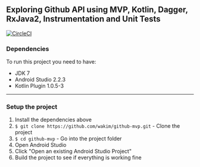 ## Exploring Github API using MVP, Kotlin, Dagger, RxJava2, Instrumentation and Unit Tests

[![CircleCI](https://circleci.com/gh/wakim/github-mvp/tree/master.svg?style=svg)](https://circleci.com/gh/wakim/github-mvp/tree/master)

### Dependencies

To run this project you need to have:

 - JDK 7
 - Android Studio 2.2.3
 - Kotlin Plugin 1.0.5-3

---

### Setup the project

1. Install the dependencies above
2. `$ git clone https://github.com/wakim/github-mvp.git` - Clone the project
3. `$ cd github-mvp` - Go into the project folder
4. Open Android Studio
5. Click "Open an existing Android Studio Project"
6. Build the project to see if everything is working fine
